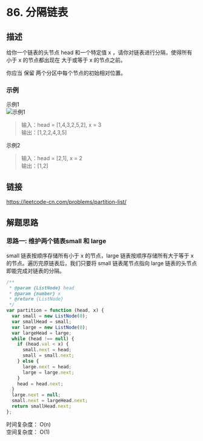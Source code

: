 # 86. 分隔链表
## 描述
给你一个链表的头节点 head 和一个特定值 x ，请你对链表进行分隔，使得所有 小于 x 的节点都出现在 大于或等于 x 的节点之前。   

你应当 保留 两个分区中每个节点的初始相对位置。     

### 示例
示例1   
![示例1](https://assets.leetcode.com/uploads/2021/01/04/partition.jpg)
> 输入：head = [1,4,3,2,5,2], x = 3      
> 输出：[1,2,2,4,3,5]        

示例2   
> 输入：head = [2,1], x = 2            
> 输出：[1,2]         


## 链接
https://leetcode-cn.com/problems/partition-list/         

## 解题思路   
### 思路一: 维护两个链表small 和 large 
small 链表按顺序存储所有小于 x 的节点，large 链表按顺序存储所有大于等于 x 的节点。遍历完原链表后，我们只要将 small 链表尾节点指向 large 链表的头节点即能完成对链表的分隔。   

```javascript
/**
 * @param {ListNode} head
 * @param {number} x
 * @return {ListNode}
 */
var partition = function (head, x) {
  var small = new ListNode(0);
  var smallHead = small;
  var large = new ListNode(0);
  var largeHead = large;
  while (head !== null) {
    if (head.val < x) {
      small.next = head;
      small = small.next;
    } else {
      large.next = head;
      large = large.next;
    }
    head = head.next;
  }
  large.next = null;
  small.next = largeHead.next;
  return smallHead.next;
};
```
时间复杂度： O(n)  
空间复杂度： O(1)   